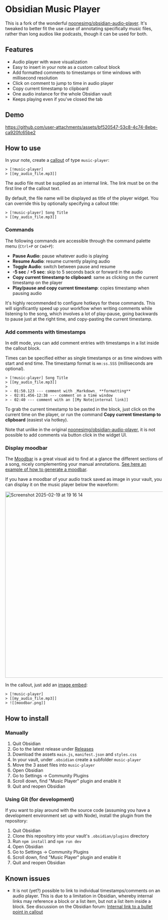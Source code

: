 # Obsidian Music Player

This is a fork of the wonderful [noonesimg/obsidian-audio-player](https://github.com/noonesimg/obsidian-audio-player). It's tweaked to better fit the use case of annotating specifically music files, rather than long audios like podcasts, though it can be used for both.

## Features

- Audio player with wave visualization
- Easy to insert in your note as a custom callout block
- Add formatted comments to timestamps or time windows with millisecond resolution
- Click on comment to jump to time in audio player
- Copy current timestamp to clipboard
- One audio instance for the whole Obsidian vault
- Keeps playing even if you've closed the tab

## Demo



https://github.com/user-attachments/assets/bf520547-53c8-4c74-8ebe-ca920fc65be2



## How to use

In your note, create a [callout](https://help.obsidian.md/Editing+and+formatting/Callouts) of type `music-player`:

```
> [!music-player]
> [[my_audio_file.mp3]]
```

The audio file must be supplied as an internal link. The link must be on the first line of the callout text.

By default, the file name will be displayed as title of the player widget. You can override this by optionally specifying a callout title:

```
> [!music-player] Song Title
> [[my_audio_file.mp3]]
```

### Commands

The following commands are accessible through the command palette menu (`Ctrl+P` or `Cmd+P`):

- **Pause Audio**: pause whatever audio is playing
- **Resume Audio**: resume currently playing audio
- **Toggle Audio**: switch between pause and resume
- **-5 sec** / **+5 sec**: skip to 5 seconds back or forward in the audio
- **Copy current timestamp to clipboard**: same as clicking on the current timestamp on the player
- **Play/pause and copy current timestamp**: copies timestamp when pausing audio

It's highly recommended to configure hotkeys for these commands. This will significantly speed up your workflow when writing comments while listening to the song, which involves a lot of play-pause, going backwards to pause just at the right time, and copy-pasting the current timestamp.

### Add comments with timestamps

In edit mode, you can add comment entries with timestamps in a list inside the callout block.

Times can be specified either as single timestamps or as time windows with start and end time. The timestamp format is `mm:ss.SSS` (milliseconds are optional).

```
> [!music-player] Song Title
> [[my_audio_file.mp3]]
>
> - 01:50.123 --- comment with _Markdown_ **formatting**
> - 02:01.456-12:38 --- comment on a time window
> - 02:40 --- comment with an [[My Note|internal link]]
```

To grab the current timestamp to be pasted in the block, just click on the current time on the player, or run the command **Copy current timestamp to clipboard** (easiest via hotkey).

Note that unlike in the original [noonesimg/obsidian-audio-player](https://github.com/noonesimg/obsidian-audio-player), it is not possible to add comments via button click in the widget UI.

### Display moodbar

The [Moodbar](https://en.wikipedia.org/wiki/Moodbar) is a great visual aid to find at a glance the different sections of a song, nicely complementing your manual annotations. [See here an example of how to generate a moodbar](https://www.hackitu.de/pymood/).

If you have a moodbar of your audio track saved as image in your vault, you can display it on the music player below the waveform:

<img width="593" alt="Screenshot 2025-02-19 at 19 16 14" src="https://github.com/user-attachments/assets/e0fb71b1-9eac-4775-b5b0-d769fd0eac9a" />

In the callout, just add an [image embed](https://help.obsidian.md/Linking+notes+and+files/Embed+files#Embed%20an%20image%20in%20a%20note):

```
> [!music-player]
> [[my_audio_file.mp3]]
> ![[moodbar.png]]
```


## How to install

### Manually

1. Quit Obsidian
2. Go to the latest release under [Releases](https://github.com/catetrai/obsidian-audio-player/releases)
3. Download the assets `main.js`, `manifest.json` and `styles.css`
4. In your vault, under `.obsidian` create a subfolder `music-player`
5. Move the 3 asset files into `music-player`
6. Open Obsidian
7. Go to Settings -> Community Plugins
8. Scroll down, find "Music Player" plugin and enable it
9. Quit and reopen Obsidian

### Using Git (for development)

If you want to play around with the source code (assuming you have a development environment set up with Node), install the plugin from the repository:

1. Quit Obsidian
2. Clone this repository into your vault's `.obsidian/plugins` directory
3. Run `npm install` and `npm run dev`
4. Open Obsidian
5. Go to Settings -> Community Plugins
6. Scroll down, find "Music Player" plugin and enable it
7. Quit and reopen Obsidian

## Known issues

- It is not (yet?) possible to link to individual timestamps/comments on an audio player. This is due to a limitation in Obsidian, whereby internal links may reference a block or a list item, but not a list item inside a block. See discussion on the Obsidian forum: [Internal link to a bullet point in callout](https://forum.obsidian.md/t/internal-link-to-a-bullet-point-in-callout/47698)
